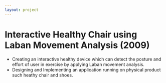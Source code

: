 ```yaml
---
layout: project
---
```


Interactive Healthy Chair using Laban Movement Analysis (2009)
============================================

- Creating an interactive healthy device which can detect the posture and effort of user in exercise by applying Laban movement analysis.
- Designing and Implementing an application running on physical product such heathy chair and shoes.
